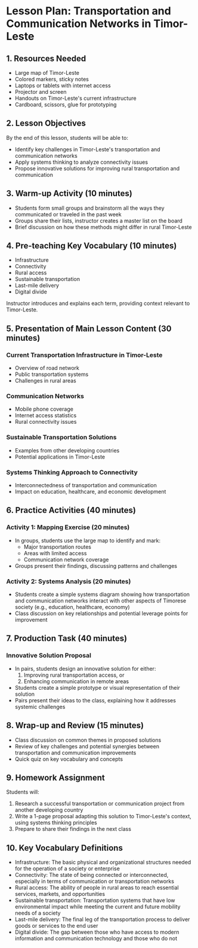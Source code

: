 # Lesson Plan: Transportation and Communication Networks in Timor-Leste

## 1. Resources Needed

- Large map of Timor-Leste
- Colored markers, sticky notes
- Laptops or tablets with internet access
- Projector and screen
- Handouts on Timor-Leste's current infrastructure
- Cardboard, scissors, glue for prototyping

## 2. Lesson Objectives

By the end of this lesson, students will be able to:
- Identify key challenges in Timor-Leste's transportation and communication networks
- Apply systems thinking to analyze connectivity issues
- Propose innovative solutions for improving rural transportation and communication

## 3. Warm-up Activity (10 minutes)

- Students form small groups and brainstorm all the ways they communicated or traveled in the past week
- Groups share their lists, instructor creates a master list on the board
- Brief discussion on how these methods might differ in rural Timor-Leste

## 4. Pre-teaching Key Vocabulary (10 minutes)

- Infrastructure
- Connectivity
- Rural access
- Sustainable transportation
- Last-mile delivery
- Digital divide

Instructor introduces and explains each term, providing context relevant to Timor-Leste.

## 5. Presentation of Main Lesson Content (30 minutes)

### Current Transportation Infrastructure in Timor-Leste
- Overview of road network
- Public transportation systems
- Challenges in rural areas

### Communication Networks
- Mobile phone coverage
- Internet access statistics
- Rural connectivity issues

### Sustainable Transportation Solutions
- Examples from other developing countries
- Potential applications in Timor-Leste

### Systems Thinking Approach to Connectivity
- Interconnectedness of transportation and communication
- Impact on education, healthcare, and economic development

## 6. Practice Activities (40 minutes)

### Activity 1: Mapping Exercise (20 minutes)
- In groups, students use the large map to identify and mark:
  - Major transportation routes
  - Areas with limited access
  - Communication network coverage
- Groups present their findings, discussing patterns and challenges

### Activity 2: Systems Analysis (20 minutes)
- Students create a simple systems diagram showing how transportation and communication networks interact with other aspects of Timorese society (e.g., education, healthcare, economy)
- Class discussion on key relationships and potential leverage points for improvement

## 7. Production Task (40 minutes)

### Innovative Solution Proposal
- In pairs, students design an innovative solution for either:
  1. Improving rural transportation access, or
  2. Enhancing communication in remote areas
- Students create a simple prototype or visual representation of their solution
- Pairs present their ideas to the class, explaining how it addresses systemic challenges

## 8. Wrap-up and Review (15 minutes)

- Class discussion on common themes in proposed solutions
- Review of key challenges and potential synergies between transportation and communication improvements
- Quick quiz on key vocabulary and concepts

## 9. Homework Assignment

Students will:
1. Research a successful transportation or communication project from another developing country
2. Write a 1-page proposal adapting this solution to Timor-Leste's context, using systems thinking principles
3. Prepare to share their findings in the next class

## 10. Key Vocabulary Definitions

- Infrastructure: The basic physical and organizational structures needed for the operation of a society or enterprise
- Connectivity: The state of being connected or interconnected, especially in terms of communication or transportation networks
- Rural access: The ability of people in rural areas to reach essential services, markets, and opportunities
- Sustainable transportation: Transportation systems that have low environmental impact while meeting the current and future mobility needs of a society
- Last-mile delivery: The final leg of the transportation process to deliver goods or services to the end user
- Digital divide: The gap between those who have access to modern information and communication technology and those who do not